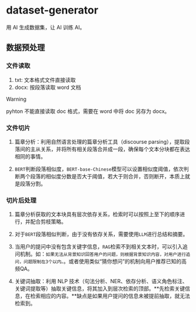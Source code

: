 # dataset-generator

用 AI 生成数据集，让 AI 训练 AI。


## 数据预处理


### 文件读取

1. txt: 文本格式文件直接读取
2. docx: 按段落读取 word 文档

> [!warning]
> 
> pyhton 不能直接读取 doc 格式，需要在 word 中将 doc 另存为 docx。


### 文件切片

1. 篇章分析：利用自然语言处理的篇章分析工具（discourse parsing），提取段落间的主从关系，并将所有相关段落合并成一段，确保每个文本分块都在表达相同的事情。

2. `BERT`判断段落相似度，`BERT-base-Chinese`模型可以设置相似度阈值，依次判断两个段落的相似度分数是否大于阈值，若大于则合并，否则断开，本质上就是段落分割。


### 切片后处理

1. 篇章分析获取的文本块具有层次依存关系，检索时可以按照上至下的顺序进行，并配合剪枝策略。

2. 对于`BERT`段落相似判断，由于没有依存关系，需要使用`LLM`进行总结和摘要。

3. 当用户的提问中没有包含关键字信息，`RAG`检索不到相关文本时，可以引入追问机制。如：`如果无法从背景知识回答用户的问题，则根据背景知识内容，对用户进行追问，问题限制在3个以内。`。或者使用类似“猜你想问”的机制向用户推荐已知的高频QA。

4. 关键词抽取：利用 NLP 技术（句法分析、NER、依存分析、语义角色标注、关键词提取等）抽取关键信息，将其加入到层次检索的顶部。**先检索关键信息，在检索相应的内容。**缺点是如果用户提问的信息未被提前抽取，就无法检索到。

